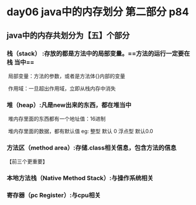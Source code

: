 #  day06 java中的内存划分 第二部分 p84

## java中的内存共划分为【五】个部分

### 栈（stack） :存放的都是方法中的局部变量。**==方法的运行一定要在栈 当中==**

​									局部变量：方法的参数，或者是方法体{}内部的变量

​									作用域：一旦超出作用域，立即从栈内存中消失

### 堆（heap）:凡是new出来的东西，都在堆当中

​									堆内存里面的东西都有一个地址值：16进制

​									堆内存里面的数据，都有默认值     eg: 整型  默认 0       浮点型  默认0.0

### 方法区（method area）:存储.class相关信息，包含方法的信息



【前三个更重要】

### 本地方法栈（Native Method Stack）:与操作系统相关

### 寄存器（pc Register）:与cpu相关


